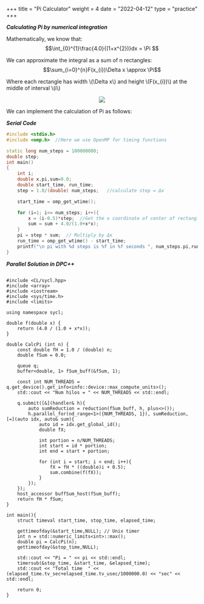 +++
title = "Pi Calculator"
weight = 4
date = "2022-04-12"
type = "practice"
+++

***Calculating Pi by numerical integration***

Mathematically, we know that:
$$\int_{0}^{1}\frac{4.0}{(1+x^{2})}dx = \Pi $$

We can approximate the integral as a sum of n rectangles:
$$\sum_{i=0}^{n}F(x_{i})\Delta x \approx  \Pi$$


Where each rectangle has width \\(\Delta x\\) and height \\(F(x_{i})\\) at the middle of interval \\(i\\)

<center>
<p>
  <img src="../../images/img.png">
</p>
</center>

We can implement the calculation of Pi as follows:

***Serial Code***
```cpp
#include <stdio.h>
#include <omp.h>  //Here we use OpenMP for timing functions

static long num_steps = 100000000;
double step;
int main()
{
    int i;
    double x,pi,sum=0.0;
    double start_time, run_time;
    step = 1.0/(double) num_steps;   //calculate step = Δx

    start_time = omp_get_wtime();

    for (i=1; i<= num_steps; i++){
        x = (i-0.5)*step;  //Get the x coordinate of center of rectangle
        sum = sum + 4.0/(1.0+x*x);
    }
    pi = step * sum;  // Multiply by Δx
    run_time = omp_get_wtime() - start_time;
    printf("\n pi with %d steps is %f in %f seconds ", num_steps.pi,run_time);
}
```

***Parallel Solution in DPC++***

```cp

#include <CL/sycl.hpp>
#include <array>
#include <iostream>
#include <sys/time.h>
#include <limits>

using namespace sycl;

double f(double x) {
    return (4.0 / (1.0 + x*x));
}

double CalcPi (int n) {
    const double fH = 1.0 / (double) n;
    double fSum = 0.0;

    queue q;
    buffer<double, 1> fSum_buff(&fSum, 1);

    const int NUM_THREADS = q.get_device().get_info<info::device::max_compute_units>();
    std::cout << "Num hilos = " << NUM_THREADS << std::endl;

    q.submit([&](handler& h){
        auto sumReduction = reduction(fSum_buff, h, plus<>());
        h.parallel_for(nd_range<1>({NUM_THREADS, 1}), sumReduction, [=](auto idx, auto& sum){
            auto id = idx.get_global_id();
            double fX;

            int portion = n/NUM_THREADS;
            int start = id * portion;
            int end = start + portion;

            for (int i = start; i < end; i++){
                fX = fH * ((double)i + 0.5);
                sum.combine(f(fX));
            }
        });
    });
    host_accessor buffSum_host(fSum_buff);
    return fH * fSum;
}

int main(){
    struct timeval start_time, stop_time, elapsed_time;

    gettimeofday(&start_time,NULL); // Unix timer
    int n = std::numeric_limits<int>::max();
    double pi = CalcPi(n);
    gettimeofday(&stop_time,NULL);

    std::cout << "Pi = " << pi << std::endl;
    timersub(&stop_time, &start_time, &elapsed_time);
    std::cout << "Total time  " << (elapsed_time.tv_sec+elapsed_time.tv_usec/1000000.0) << "sec" << std::endl;

    return 0;
}

```